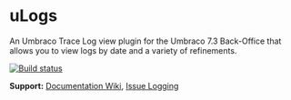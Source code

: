 # uLogs
An Umbraco Trace Log view plugin for the Umbraco 7.3 Back-Office that allows you to view logs by date and a variety of refinements. 

[![Build status](https://img.shields.io/appveyor/ci/wkallhof/ulogs/master.svg)](https://ci.appveyor.com/project/wkallhof/ulogs/branch/master)

__Support:__ [Documentation Wiki](https://github.com/wkallhof/uLogs/wiki), [Issue Logging](https://github.com/wkallhof/uLogs/issues)
